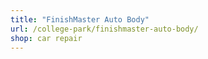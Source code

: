```yaml
---
title: "FinishMaster Auto Body"
url: /college-park/finishmaster-auto-body/
shop: car repair
---
```

